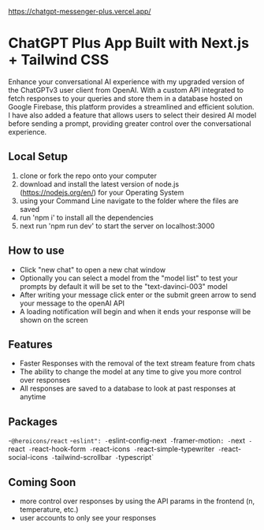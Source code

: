 https://chatgpt-messenger-plus.vercel.app/

# ChatGPT Plus App Built with Next.js + Tailwind CSS

Enhance your conversational AI experience with my upgraded version of the ChatGPTv3 user client from OpenAI. With a custom API integrated to fetch responses to your queries and store them in a database hosted on Google Firebase, this platform provides a streamlined and efficient solution. I have also added a feature that allows users to select their desired AI model before sending a prompt, providing greater control over the conversational experience.

## Local Setup
1. clone or fork the repo onto your computer
2. download and install the latest version of node.js (https://nodejs.org/en/) for your Operating System
3. using your Command Line navigate to the folder where the files are saved
4. run 'npm i' to install all the dependencies
5. next run 'npm run dev' to start the server on localhost:3000

## How to use 
- Click "new chat" to open a new chat window
- Optionally you can select a model from the "model list" to test your prompts by default it will be set to the "text-davinci-003" model
- After writing your message click enter or the submit green arrow to send your message to the openAI API 
- A loading notification will begin and when it ends your response will be shown on the screen 

## Features
- Faster Responses with the removal of the text stream feature from chats
- The ability to change the model at any time to give you more control over responses
- All responses are saved to a database to look at past responses at anytime

## Packages

-`@heroicons/react`
-`eslint":
-`eslint-config-next`
-`framer-motion`:
-`next`
-`react`
-`react-hook-form`
-`react-icons`
-`react-simple-typewriter`
-`react-social-icons`
-`tailwind-scrollbar`
-`typescript`

## Coming Soon
- more control over responses by using the API params in the frontend (n, temperature, etc.)
- user accounts to only see your responses
